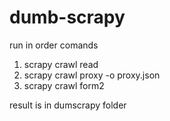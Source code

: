 # dumb-scrapy


run in order comands
1. scrapy crawl read
2. scrapy crawl proxy -o proxy.json
3. scrapy crawl form2

result is in dumscrapy folder
